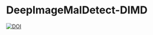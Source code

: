 # DeepImageMalDetect-DIMD

[![DOI](https://zenodo.org/badge/138974320.svg)](https://zenodo.org/badge/latestdoi/138974320)
